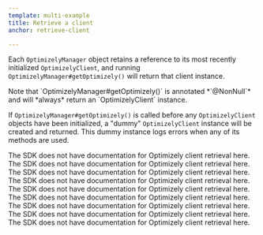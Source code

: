 ```yaml
---
template: multi-example
title: Retrieve a client
anchor: retrieve-client

---
```


<div class="hidden" data-language-content="language" data-language="android">
<div></div>

Each `OptimizelyManager` object retains a reference to its most recently initialized `OptimizelyClient`, and running `OptimizelyManager#getOptimizely()` will return that client instance.

<div class="attention attention--warning push--bottom">
Note that `OptimizelyManager#getOptimizely()` is annotated *`@NonNull`* and will *always* return an `OptimizelyClient` instance.
</div>

If `OptimizelyManager#getOptimizely()` is called before any `OptimizelyClient` objects have been initialized, a "dummy" `OptimizelyClient` instance will be created and returned. This dummy instance logs errors when any of its methods are used.
</div>


<div class="hidden visible" data-language-content="language" data-language="csharp">
<div class="unsupported">The <span class="sdk-platform"></span> SDK does not have documentation for Optimizely client retrieval here.
</div>


<div class="hidden visible" data-language-content="language" data-language="java">
<div class="unsupported">The <span class="sdk-platform"></span> SDK does not have documentation for Optimizely client retrieval here.
</div>


<div class="hidden visible" data-language-content="language" data-language="javascript">
<div class="unsupported">The <span class="sdk-platform"></span> SDK does not have documentation for Optimizely client retrieval here.
</div>


<div class="hidden visible" data-language-content="language" data-language="node">
<div class="unsupported">The <span class="sdk-platform"></span> SDK does not have documentation for Optimizely client retrieval here.
</div>


<div class="hidden visible" data-language-content="language" data-language="objectivec">
<div class="unsupported">The <span class="sdk-platform"></span> SDK does not have documentation for Optimizely client retrieval here.
</div>


<div class="hidden visible" data-language-content="language" data-language="php">
<div class="unsupported">The <span class="sdk-platform"></span> SDK does not have documentation for Optimizely client retrieval here.
</div>


<div class="hidden visible" data-language-content="language" data-language="python">
<div class="unsupported">The <span class="sdk-platform"></span> SDK does not have documentation for Optimizely client retrieval here.
</div>


<div class="hidden visible" data-language-content="language" data-language="ruby">
<div class="unsupported">The <span class="sdk-platform"></span> SDK does not have documentation for Optimizely client retrieval here.
</div>


<div class="hidden visible" data-language-content="language" data-language="swift">
<div class="unsupported">The <span class="sdk-platform"></span> SDK does not have documentation for Optimizely client retrieval here.
</div>

<br>